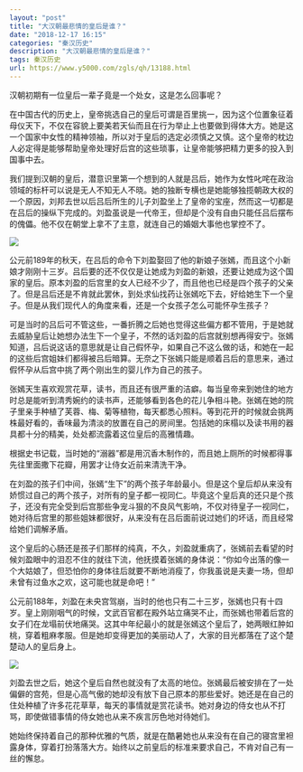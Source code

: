 ```yaml
---
layout: "post"
title: "大汉朝最悲情的皇后是谁？"
date: "2018-12-17 16:15"
categories: "秦汉历史"
description: "大汉朝最悲情的皇后是谁？"
tags: 秦汉历史
url: https://www.y5000.com/zgls/qh/13188.html
---
```






汉朝初期有一位皇后一辈子竟是一个处女，这是怎么回事呢？

在中国古代的历史上，皇帝挑选自己的皇后可谓是百里挑一，因为这个位置象征着母仪天下，不仅在容貌上要美若天仙而且在行为举止上也要做到得体大方。她是这一个国家中女性的精神领袖，所以对于皇后的选定必须慎之又慎。这个皇帝的枕边人必定得是能够帮助皇帝处理好后宫的这些琐事，让皇帝能够把精力更多的投入到国事中去。

我们提到汉朝的皇后，潜意识里第一个想到的人就是吕后，她作为女性叱咤在政治领域的标杆可以说是无人不知无人不晓。她的独断专横也是她能够独揽朝政大权的一个原因，刘邦去世以后吕后所生的儿子刘盈坐上了皇帝的宝座，然而这一切都是在吕后的操纵下完成的。刘盈虽说是一代帝王，但却是个没有自由只能任吕后摆布的傀儡。他不仅在朝堂上拿不了主意，就连自己的婚姻大事他也掌控不了。

![](https://img.y5000.com/uploads/allimg/170213/095F3G19-0.jpg)

公元前189年的秋天，在吕后的命令下刘盈娶回了他的新娘子张嫣，而且这个小新娘才刚刚十三岁。吕后要的还不仅仅是让她成为刘盈的新娘，还要让她成为这个国家的皇后。原本刘盈的后宫里的女人已经不少了，而且他也已经是四个孩子的父亲了。但是吕后还是不肯就此罢休，到处求仙找药让张嫣吃下去，好给她生下一个皇子。但是从我们现代人的角度来看，还是一个女孩子怎么可能怀孕生孩子？

可是当时的吕后可不管这些，一番折腾之后她也觉得这些偏方都不管用，于是她就去威胁皇后让她想办法生下一个皇子，不然的话刘盈的后宫就别想再得安宁。张嫣知道，吕后说这话的意思就是让自己假怀孕，如果自己不这么做的话，和她在一起的这些后宫姐妹们都得被吕后暗算。无奈之下张嫣只能是顺着吕后的意思来，通过假怀孕从后宫中挑了两个刚出生的婴儿作为自己的孩子。

张嫣天生喜欢观赏花草，读书，而且还有很严重的洁癖。每当皇帝来到她住的地方时总是能听到清秀婉约的读书声，还能够看到各色的花儿争相斗艳。张嫣在她的院子里亲手种植了芙蓉、梅、菊等植物，每天都悉心照料。等到花开的时候就会挑两株最好看的，香味最为清淡的放置在自己的房间里。包括她的床榻以及读书用的器具都十分的精美，处处都流露着这位皇后的高雅情趣。

根据史书记载，当时她的“溺器”都是用沉香木制作的，而且她上厕所的时候都得事先往里面撒下花瓣，用罢才让侍女近前来清洗干净。

在刘盈的孩子们中间，张嫣“生下”的两个孩子年龄最小。但是这个皇后却从来没有娇惯过自己的两个孩子，对所有的皇子都一视同仁。毕竟这个皇后真的还只是个孩子，还没有完全受到后宫那些争宠斗狠的不良风气影响，不仅对待皇子一视同仁，她对待后宫里的那些姐妹都很好，从来没有在吕后面前说过她们的坏话，而且经常给她们调解矛盾。

这个皇后的心肠还是孩子们那样的纯真，不久，刘盈就重病了，张嫣前去看望的时候刘盈眼中的泪忍不住的就往下流，他抚摸着张嫣的身体说：“你如今出落的像一个大姑娘了，但恐怕你的身体往后就要不断地消瘦了，你我虽说是夫妻一场，但却未曾有过鱼水之欢，这可能也就是命吧！”

公元前188年，刘盈在未央宫驾崩，当时的他也只有二十三岁，张嫣也只有十四岁。皇上刚刚咽气的时候，文武百官都在殿外站立痛哭不止，而张嫣也带着后宫的女子们在龙塌前伏地痛哭。这其中年纪最小的就是张嫣这个皇后了，她两眼红肿如桃，穿着粗麻孝服。但是她却变得更加的美丽动人了，大家的目光都落在了这个楚楚动人的皇后身上。

![](https://img.y5000.com/uploads/allimg/170213/095F3A43-1.jpg)

刘盈去世之后，她这个皇后自然也就没有了太高的地位。张嫣最后被安排在了一处偏僻的宫苑，但是心高气傲的她却没有放下自己原本的那些爱好。她还是在自己的住处种植了许多花花草草，每天的事情就是赏花读书。她对身边的侍女也从不打骂，即使做错事情的侍女她也从来不疾言厉色地对待她们。

她始终保持着自己的那种优雅的气质，就是在酷暑她也从来没有在自己的寝宫里袒露身体，穿着打扮落落大方。始终以之前皇后的标准来要求自己，不肯对自己有一丝的懈怠。
